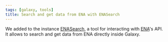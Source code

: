 ```yaml
---
tags: [galaxy, tools]
title: Search and get data from ENA with ENASearch
---
```


We added to the instance [ENASearch](https://github.com/bebatut/enasearch), a tool for interacting with [ENA](http://www.ebi.ac.uk/ena/browse/programmatic-access)'s API. It allows to search and get data from ENA directly inside Galaxy.
